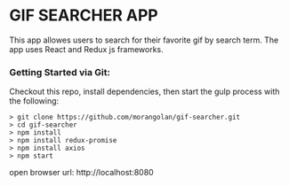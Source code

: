 # GIF SEARCHER APP

This app allowes users to search for their favorite gif by search term.
The app uses React and Redux js frameworks.

### Getting Started via Git:


Checkout this repo, install dependencies, then start the gulp process with the following:

```
> git clone https://github.com/morangolan/gif-searcher.git
> cd gif-searcher
> npm install
> npm install redux-promise
> npm install axios
> npm start
```
open browser url: http://localhost:8080

